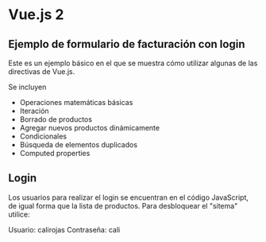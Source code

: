 # Vue.js 2
## Ejemplo de formulario de facturación con login

Este es un ejemplo básico en el que se muestra cómo utilizar algunas de
las directivas de Vue.js.

Se incluyen
- Operaciones matemáticas básicas
- Iteración
- Borrado de productos
- Agregar nuevos productos dinámicamente
- Condicionales
- Búsqueda de elementos duplicados
- Computed properties

## Login
Los usuarios para realizar el login se encuentran en el código JavaScript, de
igual forma que la lista de productos. Para desbloquear el "sitema" utilice:

Usuario: calirojas
Contraseña: cali
